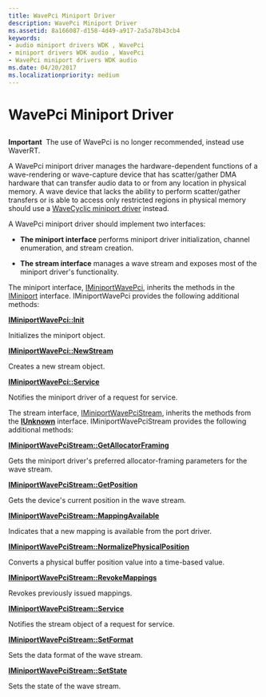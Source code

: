 ```yaml
---
title: WavePci Miniport Driver
description: WavePci Miniport Driver
ms.assetid: 8a166087-d158-4d49-a917-2a5a78b43cb4
keywords:
- audio miniport drivers WDK , WavePci
- miniport drivers WDK audio , WavePci
- WavePci miniport drivers WDK audio
ms.date: 04/20/2017
ms.localizationpriority: medium
---
```


# WavePci Miniport Driver


## <span id="wavepci_miniport_driver"></span><span id="WAVEPCI_MINIPORT_DRIVER"></span>


**Important**  The use of WavePci is no longer recommended, instead use WaverRT.

 

A WavePci miniport driver manages the hardware-dependent functions of a wave-rendering or wave-capture device that has scatter/gather DMA hardware that can transfer audio data to or from any location in physical memory. A wave device that lacks the ability to perform scatter/gather transfers or is able to access only restricted regions in physical memory should use a [WaveCyclic miniport driver](wavecyclic-miniport-driver.md) instead.

A WavePci miniport driver should implement two interfaces:

-   **The miniport interface** performs miniport driver initialization, channel enumeration, and stream creation.

-   **The stream interface** manages a wave stream and exposes most of the miniport driver's functionality.

The miniport interface, [IMiniportWavePci](https://docs.microsoft.com/windows-hardware/drivers/ddi/portcls/nn-portcls-iminiportwavepci), inherits the methods in the [IMiniport](https://docs.microsoft.com/windows-hardware/drivers/ddi/portcls/nn-portcls-iminiport) interface. IMiniportWavePci provides the following additional methods:

[**IMiniportWavePci::Init**](https://docs.microsoft.com/windows-hardware/drivers/ddi/portcls/nf-portcls-iminiportwavepci-init)

Initializes the miniport object.

[**IMiniportWavePci::NewStream**](https://docs.microsoft.com/windows-hardware/drivers/ddi/portcls/nf-portcls-iminiportwavepci-newstream)

Creates a new stream object.

[**IMiniportWavePci::Service**](https://docs.microsoft.com/windows-hardware/drivers/ddi/portcls/nf-portcls-iminiportwavepci-service)

Notifies the miniport driver of a request for service.

The stream interface, [IMiniportWavePciStream](https://docs.microsoft.com/windows-hardware/drivers/ddi/portcls/nn-portcls-iminiportwavepcistream), inherits the methods from the [**IUnknown**](https://docs.microsoft.com/windows/desktop/api/unknwn/nn-unknwn-iunknown) interface. IMiniportWavePciStream provides the following additional methods:

[**IMiniportWavePciStream::GetAllocatorFraming**](https://docs.microsoft.com/windows-hardware/drivers/ddi/portcls/nf-portcls-iminiportwavepcistream-getallocatorframing)

Gets the miniport driver's preferred allocator-framing parameters for the wave stream.

[**IMiniportWavePciStream::GetPosition**](https://docs.microsoft.com/windows-hardware/drivers/ddi/portcls/nf-portcls-iminiportwavepcistream-getposition)

Gets the device's current position in the wave stream.

[**IMiniportWavePciStream::MappingAvailable**](https://docs.microsoft.com/windows-hardware/drivers/ddi/portcls/nf-portcls-iminiportwavepcistream-mappingavailable)

Indicates that a new mapping is available from the port driver.

[**IMiniportWavePciStream::NormalizePhysicalPosition**](https://docs.microsoft.com/windows-hardware/drivers/ddi/portcls/nf-portcls-iminiportwavepcistream-normalizephysicalposition)

Converts a physical buffer position value into a time-based value.

[**IMiniportWavePciStream::RevokeMappings**](https://docs.microsoft.com/windows-hardware/drivers/ddi/portcls/nf-portcls-iminiportwavepcistream-revokemappings)

Revokes previously issued mappings.

[**IMiniportWavePciStream::Service**](https://docs.microsoft.com/windows-hardware/drivers/ddi/portcls/nf-portcls-iminiportwavepcistream-service)

Notifies the stream object of a request for service.

[**IMiniportWavePciStream::SetFormat**](https://docs.microsoft.com/windows-hardware/drivers/ddi/portcls/nf-portcls-iminiportwavepcistream-setformat)

Sets the data format of the wave stream.

[**IMiniportWavePciStream::SetState**](https://docs.microsoft.com/windows-hardware/drivers/ddi/portcls/nf-portcls-iminiportwavepcistream-setstate)

Sets the state of the wave stream.
 

 




